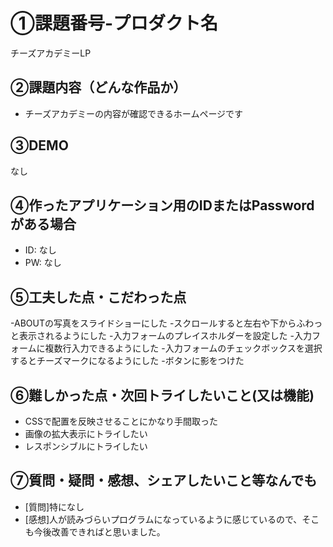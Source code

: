 # ①課題番号-プロダクト名

チーズアカデミーLP

## ②課題内容（どんな作品か）

- チーズアカデミーの内容が確認できるホームページです

## ③DEMO

なし

## ④作ったアプリケーション用のIDまたはPasswordがある場合

- ID: なし
- PW: なし

## ⑤工夫した点・こだわった点

-ABOUTの写真をスライドショーにした
-スクロールすると左右や下からふわっと表示されるようにした
-入力フォームのプレイスホルダーを設定した
-入力フォームに複数行入力できるようにした
-入力フォームのチェックボックスを選択するとチーズマークになるようにした
-ボタンに影をつけた

## ⑥難しかった点・次回トライしたいこと(又は機能)

- CSSで配置を反映させることにかなり手間取った
- 画像の拡大表示にトライしたい
- レスポンシブルにトライしたい

## ⑦質問・疑問・感想、シェアしたいこと等なんでも

- [質問]特になし
- [感想]人が読みづらいプログラムになっているように感じているので、そこも今後改善できればと思いました。
